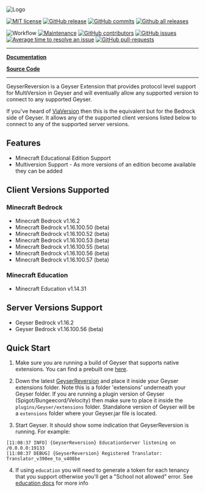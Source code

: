 ![Logo](https://bundabrg.github.io/GeyserReversion/img/title.png)

[![MIT license](https://img.shields.io/badge/License-MIT-blue.svg)](https://lbesson.mit-license.org/)
[![GitHub release](https://img.shields.io/github/release/Bundabrg/GeyserReversion)](https://GitHub.com/Bundabrg/GeyserReversion/releases/)
[![GitHub commits](https://img.shields.io/github/commits-since/Bundabrg/GeyserReversion/latest)](https://GitHub.com/Bundabrg/GeyserReversion/commit/)
[![Github all releases](https://img.shields.io/github/downloads/Bundabrg/GeyserReversion/total.svg)](https://GitHub.com/Bundabrg/GeyserReversion/releases/)
<!-- ![HitCount](http://hits.dwyl.com/bundabrg/GeyserReversion.svg) -->

![Workflow](https://github.com/bundabrg/GeyserReversion/workflows/build/badge.svg)
[![Maintenance](https://img.shields.io/badge/Maintained%3F-yes-green.svg)](https://GitHub.com/Bundabrg/GeyserReversion/graphs/commit-activity)
[![GitHub contributors](https://img.shields.io/github/contributors/Bundabrg/GeyserReversion)](https://GitHub.com/Bundabrg/GeyserReversion/graphs/contributors/)
[![GitHub issues](https://img.shields.io/github/issues/Bundabrg/GeyserReversion)](https://GitHub.com/Bundabrg/GeyserReversion/issues/)
[![Average time to resolve an issue](http://isitmaintained.com/badge/resolution/Bundabrg/GeyserReversion.svg)](http://isitmaintained.com/project/Bundabrg/GeyserReversion "Average time to resolve an issue")
[![GitHub pull-requests](https://img.shields.io/github/issues-pr/Bundabrg/GeyserReversion)](https://GitHub.com/Bundabrg/GeyserReversion/pull/)
 

---

[**Documentation**](https://bundabrg.github.io/GeyserReversion/)

[**Source Code**](https://github.com/bundabrg/GeyserReversion/)

---

GeyserReversion is a Geyser Extension that provides protocol level support for MultiVersion in Geyser and will eventually
allow any supported version to connect to any supported Geyser.

If you've heard of [ViaVersion](https://github.com/ViaVersion/ViaVersion) then this is the equivalent but for the Bedrock
side of Geyser. It allows any of the supported client versions listed below to connect to any of the supported server
versions.

## Features

* Minecraft Educational Edition Support
* Multiversion Support - As more versions of an edition become available they can be added

## Client Versions Supported

### Minecraft Bedrock
* Minecraft Bedrock v1.16.2
* Minecraft Bedrock v1.16.100.50 (beta)
* Minecraft Bedrock v1.16.100.52 (beta)
* Minecraft Bedrock v1.16.100.53 (beta)
* Minecraft Bedrock v1.16.100.55 (beta)
* Minecraft Bedrock v1.16.100.56 (beta)
* Minecraft Bedrock v1.16.100.57 (beta)

### Minecraft Education
* Minecraft Education v1.14.31

## Server Versions Support
* Geyser Bedrock v1.16.2
* Geyser Bedrock v1.16.100.56 (beta)

## Quick Start

1. Make sure you are running a build of Geyser that supports native extensions. You can find a prebuilt one [here](https://github.com/bundabrg/Geyser/releases).

2. Down the latest [GeyserReversion](https://github.com/bundabrg/GeyserReversion/releases) and place it inside your Geyser extensions folder. Note this is
a folder 'extensions' underneath your Geyser folder. If you are running a plugin version of Geyser (Spigot/Bungeecord/Velocity) then
make sure to place it inside the `plugins/Geyser/extensions` folder. Standalone version of Geyser will be a `extensions` folder
where your Geyser.jar file is located.

3. Start Geyser. It should show some indication that GeyserReversion is running. For example:

```
[11:08:37 INFO] {GeyserReversion} EducationServer listening on /0.0.0.0:19133
[11:08:37 DEBUG] {GeyserReversion} Registered Translator: Translator_v390ee_to_v408be
```

 4. If using `education` you will need to generate a token for each tenancy that you support otherwise you'll get a 
 "School not allowed" error. See [education docs](https://bundabrg.github.io/GeyserReversion/education/) for more info
